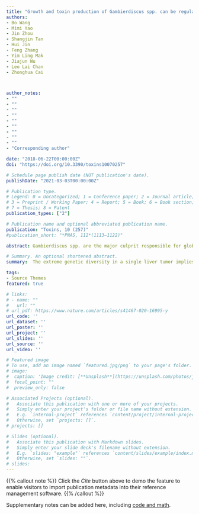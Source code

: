 ```yaml
---
title: "Growth and toxin production of Gambierdiscus spp. can be regulated by quorum-sensing bacteria"
authors:
- Bo Wang
- Mimi Yao
- Jin Zhou
- Shangjin Tan
- Hui Jin
- Feng Zhang
- Yim Ling Mak
- Jiajun Wu
- Leo Lai Chan
- Zhonghua Cai



author_notes:
- ""
- ""
- ""
- ""
- ""
- ""
- ""
- ""
- ""
- "Corresponding author"

date: "2018-06-22T00:00:00Z"
doi: "https://doi.org/10.3390/toxins10070257"

# Schedule page publish date (NOT publication's date).
publishDate: "2021-03-03T00:00:00Z"

# Publication type.
# Legend: 0 = Uncategorized; 1 = Conference paper; 2 = Journal article;
# 3 = Preprint / Working Paper; 4 = Report; 5 = Book; 6 = Book section;
# 7 = Thesis; 8 = Patent
publication_types: ["2"]

# Publication name and optional abbreviated publication name.
publication: "Toxins, 10 (257)"
#publication_short: "*PNAS, 112*(1113–1122)"

abstract: Gambierdiscus spp. are the major culprit responsible for global ciguatera fish poisoning (CFP). At present, the effects of microbiological factors on algal proliferation and toxin production are poorly understood. To evaluate the regulatory roles of quorum-sensing (QS) bacteria in the physiology of Gambierdiscus, co-culture experiments with screened QS strains were conducted in this study. Except for the growth-inhibiting effect from the strain Marinobacter hydrocarbonoclasticus, the algal host generally displayed much higher growth potential and toxin production ability with the existence of QS strains. In addition, Bacillus anthracis particularly exhibited a broad-spectrum growth enhancement effect on various Gambierdiscus types, as well as a remarkable influence on algal toxicity. The variations of algal physiological status, including growth rate, chlorophyll content, and responsive behaviors, are potential reasons for the observed positive or negative affection. This study suggests that QS bacteria regulate the algal growth and toxin production. Based on the evidence, we further speculate that QS bacteria may contribute to the site-specific distribution of CFP risk through regulating the algal host biomass and toxicity.

# Summary. An optional shortened abstract.
summary:  The extreme genetic diversity in a single liver tumor implies clonal evolution under the non-Darwinian mode.

tags:
- Source Themes
featured: true

# links:
# - name: ""
#   url: ""
# url_pdf: https://www.nature.com/articles/s41467-020-16995-y
url_code: ''
url_dataset: ''
url_poster: ''
url_project: ''
url_slides: ''
url_source: ''
url_video: ''

# Featured image
# To use, add an image named `featured.jpg/png` to your page's folder. 
# image:
#  caption: 'Image credit: [**Unsplash**](https://unsplash.com/photos/jdD8gXaTZsc)'
#  focal_point: ""
#  preview_only: false

# Associated Projects (optional).
#   Associate this publication with one or more of your projects.
#   Simply enter your project's folder or file name without extension.
#   E.g. `internal-project` references `content/project/internal-project/index.md`.
#   Otherwise, set `projects: []`.
# projects: []

# Slides (optional).
#   Associate this publication with Markdown slides.
#   Simply enter your slide deck's filename without extension.
#   E.g. `slides: "example"` references `content/slides/example/index.md`.
#   Otherwise, set `slides: ""`.
# slides:
---
```


{{% callout note %}}
Click the *Cite* button above to demo the feature to enable visitors to import publication metadata into their reference management software.
{{% /callout %}}

Supplementary notes can be added here, including [code and math](https://sourcethemes.com/academic/docs/writing-markdown-latex/).

